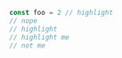 ```ts twoslash {1, 3-4} title="examples/index.ts"
const foo = 2 // highlight
// nope
// highlight
// highlight me
// not me
```
